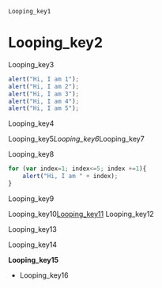 ```ngMeta
Looping_key1
```
# Looping_key2
Looping_key3

```javascript
alert("Hi, I am 1");
alert("Hi, I am 2");
alert("Hi, I am 3");
alert("Hi, I am 4");
alert("Hi, I am 5");
```
Looping_key4

Looping_key5*Looping_key6*Looping_key7

Looping_key8

```javascript
for (var index=1; index<=5; index +=1){
    alert("Hi, I am " + index);
}
```
Looping_key9

Looping_key10[Looping_key11](https://www.w3schools.com/js/js_loop_for.asp)
Looping_key12

Looping_key13

Looping_key14

**Looping_key15**

- Looping_key16
